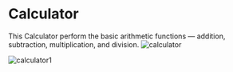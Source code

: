 # Calculator
This Calculator perform the basic arithmetic functions — addition, subtraction, multiplication, and division.
![calculator](https://user-images.githubusercontent.com/107324813/217813341-5d30341a-cbd6-465a-b540-4fb50cd3eeb6.gif)

![calculator1](https://user-images.githubusercontent.com/107324813/217813892-b35be3dd-6e22-4225-aaea-6f707b3966d5.gif)
